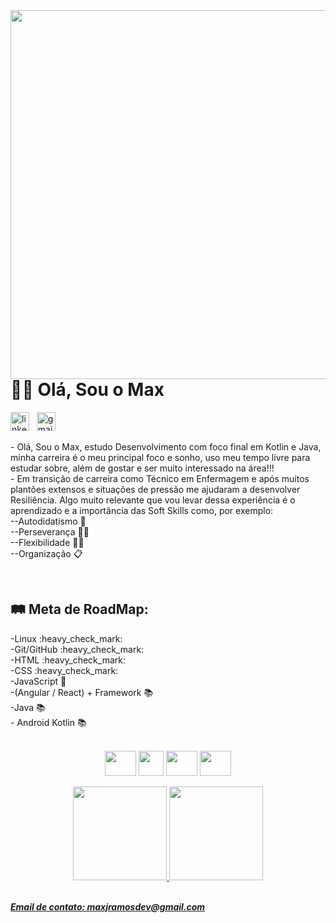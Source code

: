 <img align="right" height="590em" src="https://raw.githubusercontent.com/gist/maxjdev/6664d36b09e54f691cd923e5479b54fc/raw/d93c806a17d54695d3ec4df29ba86b0afbd182bc/cardreadme.svg" />

<h1 align="left">👋🏽 Olá, Sou o Max</h1>
<a target="_blank" href="https://www.linkedin.com/in/maxramosdev/"><img width="30px" src="https://cdn.jsdelivr.net/gh/devicons/devicon/icons/linkedin/linkedin-original.svg" alt="linkedin icon" /></a>&nbsp;&nbsp;
<a target="_blank" href="mailto:maxjramosdev@gmail.com"><img width="30px" src="https://user-images.githubusercontent.com/116047257/209864669-2f29af98-7607-4d42-af32-09ff7ff2c1a9.png" alt="gmail icon "/></a>
<p>- Olá, Sou o Max, estudo Desenvolvimento com foco final em Kotlin e Java, minha carreira é o meu principal foco e sonho, uso meu tempo livre para estudar sobre, além de gostar e ser muito interessado na área!!!<br>
- Em transição de carreira como Técnico em Enfermagem e após muitos plantões extensos e situações de pressão me ajudaram a desenvolver Resiliência. Algo muito relevante que vou levar dessa experiência é o aprendizado e a importância das Soft Skills como, por exemplo:<br>
--Autodidatismo 🧠<br>
--Perseverança 💪🏽<br>
--Flexibilidade 🙇🏽 <br>
--Organização 📋</p>
<br>
<p><h2>🛤 Meta de RoadMap:</h2>
-Linux :heavy_check_mark:<br>
-Git/GitHub :heavy_check_mark:<br>
-HTML :heavy_check_mark:<br>
-CSS :heavy_check_mark:<br>
-JavaScript 📖<br>
-(Angular / React) + Framework 📚<br>
-Java 📚<br>
- Android Kotlin 📚</p><br>
<div align="center">
  <img align="center" width="50px" height="40px" src="https://cdn.jsdelivr.net/gh/devicons/devicon/icons/linux/linux-original.svg" />
  <img align="center" wight="50px" height="40px" src="https://cdn.jsdelivr.net/gh/devicons/devicon/icons/github/github-original.svg" />
  <img align="center" width="50px" height="40px" src="https://cdn.jsdelivr.net/gh/devicons/devicon/icons/html5/html5-original.svg" />
  <img align="center" width="50px" height="40px" src="https://cdn.jsdelivr.net/gh/devicons/devicon/icons/css3/css3-original.svg" />
</div><br>
<div align="center">
  <a href="https://github.com/maxjdev">
  <img height="150em" src="https://github-readme-stats.vercel.app/api?username=maxjdev&show_icons=true&theme=dark&include_all_commits=true&count_private=true"/>
  <img height="150em" src="https://github-readme-stats.vercel.app/api/top-langs/?username=maxjdev&layout=compact&langs_count=7&theme=dark"/>
</div><br>
  
  <p><strong><em>Email de contato: maxjramosdev@gmail.com</em></strong></p>
